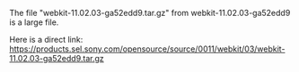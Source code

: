 The file "webkit-11.02.03-ga52edd9.tar.gz" from webkit-11.02.03-ga52edd9 is a large file.

Here is a direct link: https://products.sel.sony.com/opensource/source/0011/webkit/03/webkit-11.02.03-ga52edd9.tar.gz
